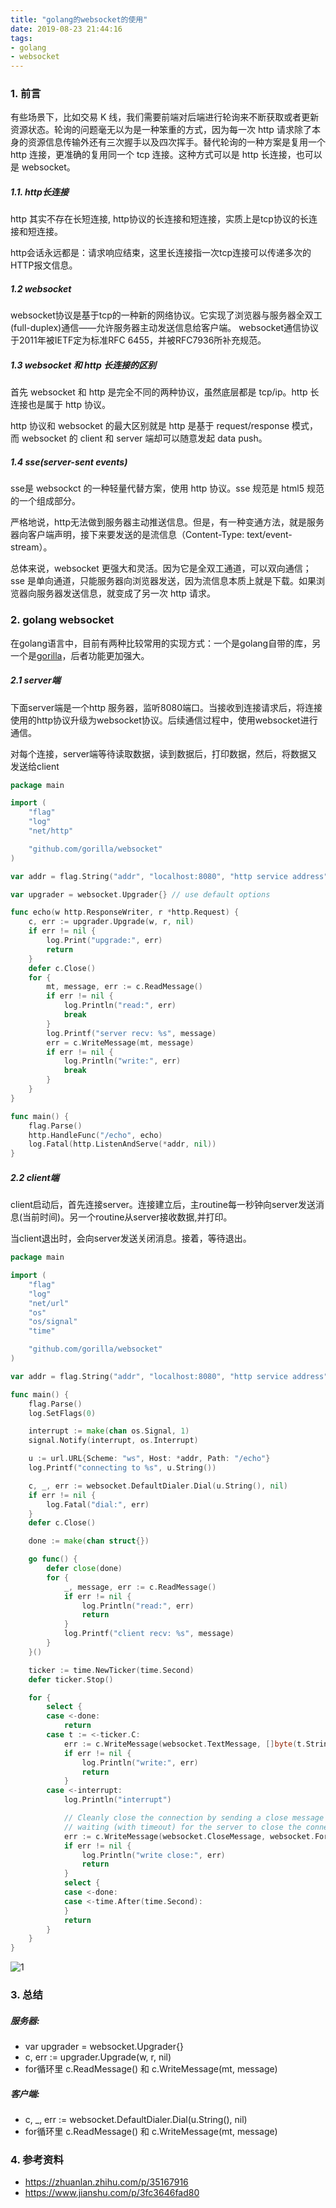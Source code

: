 ```yaml
---
title: "golang的websocket的使用"
date: 2019-08-23 21:44:16
tags:
- golang
- websocket
---
```




### 1. 前言

有些场景下，比如交易 K 线，我们需要前端对后端进行轮询来不断获取或者更新资源状态。轮询的问题毫无以为是一种笨重的方式，因为每一次 http 请求除了本身的资源信息传输外还有三次握手以及四次挥手。替代轮询的一种方案是复用一个 http 连接，更准确的复用同一个 tcp 连接。这种方式可以是 http 长连接，也可以是 websocket。

<!-- more -->

##### 1.1. http长连接

http 其实不存在长短连接, http协议的长连接和短连接，实质上是tcp协议的长连接和短连接。

http会话永远都是：请求响应结束，这里长连接指一次tcp连接可以传递多次的HTTP报文信息。

##### 1.2 websocket

websocket协议是基于tcp的一种新的网络协议。它实现了浏览器与服务器全双工(full-duplex)通信——允许服务器主动发送信息给客户端。
websocket通信协议于2011年被IETF定为标准RFC 6455，并被RFC7936所补充规范。

##### 1.3 websocket 和 http 长连接的区别

首先 websocket 和 http 是完全不同的两种协议，虽然底层都是 tcp/ip。http 长连接也是属于 http 协议。

http 协议和 websocket 的最大区别就是 http 是基于 request/response 模式，而 websocket 的 client 和 server 端却可以随意发起 data push。

##### 1.4 sse(server-sent events)

sse是 websockct 的一种轻量代替方案，使用 http 协议。sse 规范是 html5 规范的一个组成部分。

严格地说，http无法做到服务器主动推送信息。但是，有一种变通方法，就是服务器向客户端声明，接下来要发送的是流信息（Content-Type: text/event-stream）。

总体来说，websocket 更强大和灵活。因为它是全双工通道，可以双向通信；sse 是单向通道，只能服务器向浏览器发送，因为流信息本质上就是下载。如果浏览器向服务器发送信息，就变成了另一次 http 请求。



### 2. golang websocket

在golang语言中，目前有两种比较常用的实现方式：一个是golang自带的库，另一个是[gorilla](github.com/gorilla/websocket)，后者功能更加强大。



##### 2.1 server端

下面server端是一个http 服务器，监听8080端口。当接收到连接请求后，将连接使用的http协议升级为websocket协议。后续通信过程中，使用websocket进行通信。

对每个连接，server端等待读取数据，读到数据后，打印数据，然后，将数据又发送给client

```go
package main

import (
	"flag"
	"log"
	"net/http"

	"github.com/gorilla/websocket"
)

var addr = flag.String("addr", "localhost:8080", "http service address")

var upgrader = websocket.Upgrader{} // use default options

func echo(w http.ResponseWriter, r *http.Request) {
	c, err := upgrader.Upgrade(w, r, nil)
	if err != nil {
		log.Print("upgrade:", err)
		return
	}
	defer c.Close()
	for {
		mt, message, err := c.ReadMessage()
		if err != nil {
			log.Println("read:", err)
			break
		}
		log.Printf("server recv: %s", message)
		err = c.WriteMessage(mt, message)
		if err != nil {
			log.Println("write:", err)
			break
		}
	}
}

func main() {
	flag.Parse()
	http.HandleFunc("/echo", echo)
	log.Fatal(http.ListenAndServe(*addr, nil))
}
```



##### 2.2 client端

client启动后，首先连接server。连接建立后，主routine每一秒钟向server发送消息(当前时间)。另一个routine从server接收数据,并打印。

当client退出时，会向server发送关闭消息。接着，等待退出。

```go
package main

import (
	"flag"
	"log"
	"net/url"
	"os"
	"os/signal"
	"time"

	"github.com/gorilla/websocket"
)

var addr = flag.String("addr", "localhost:8080", "http service address")

func main() {
	flag.Parse()
	log.SetFlags(0)

	interrupt := make(chan os.Signal, 1)
	signal.Notify(interrupt, os.Interrupt)

	u := url.URL{Scheme: "ws", Host: *addr, Path: "/echo"}
	log.Printf("connecting to %s", u.String())

	c, _, err := websocket.DefaultDialer.Dial(u.String(), nil)
	if err != nil {
		log.Fatal("dial:", err)
	}
	defer c.Close()

	done := make(chan struct{})

	go func() {
		defer close(done)
		for {
			_, message, err := c.ReadMessage()
			if err != nil {
				log.Println("read:", err)
				return
			}
			log.Printf("client recv: %s", message)
		}
	}()

	ticker := time.NewTicker(time.Second)
	defer ticker.Stop()

	for {
		select {
		case <-done:
			return
		case t := <-ticker.C:
			err := c.WriteMessage(websocket.TextMessage, []byte(t.String()))
			if err != nil {
				log.Println("write:", err)
				return
			}
		case <-interrupt:
			log.Println("interrupt")

			// Cleanly close the connection by sending a close message and then
			// waiting (with timeout) for the server to close the connection.
			err := c.WriteMessage(websocket.CloseMessage, websocket.FormatCloseMessage(websocket.CloseNormalClosure, ""))
			if err != nil {
				log.Println("write close:", err)
				return
			}
			select {
			case <-done:
			case <-time.After(time.Second):
			}
			return
		}
	}
}
```



![1](golang_websocket/1.png)



### 3. 总结

##### 服务器:

+ var upgrader = websocket.Upgrader{}
+ c, err := upgrader.Upgrade(w, r, nil)
+ for循环里 c.ReadMessage()  和 c.WriteMessage(mt, message)

##### 客户端:

+ c, _, err := websocket.DefaultDialer.Dial(u.String(), nil)
+ for循环里 c.ReadMessage()  和 c.WriteMessage(mt, message)



### 4. 参考资料

+ https://zhuanlan.zhihu.com/p/35167916
+ https://www.jianshu.com/p/3fc3646fad80